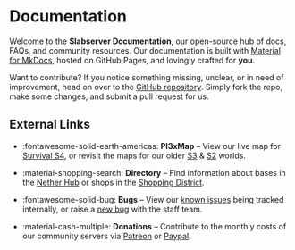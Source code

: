 # Documentation

Welcome to the **Slabserver Documentation**, our open-source hub of docs, FAQs, and community resources. Our documentation is built with [Material for MkDocs](https://squidfunk.github.io/mkdocs-material/), hosted on GitHub Pages, and lovingly crafted for **you**.

Want to contribute? If you notice something missing, unclear, or in need of improvement, head on over to the [GitHub repository](https://github.com/Slabserver/slabserver.github.io/). Simply fork the repo, make some changes, and submit a pull request for us.

## External Links

<div class="grid cards" markdown>

- :fontawesome-solid-earth-americas: __Pl3xMap__ – View our live map for [Survival S4](https://map.slabserver.org), or revisit the maps for our older [S3](https://s3map.slabserver.org/) & [S2](https://s2map.slabserver.org/) worlds.

- :material-shopping-search: **Directory** – Find information about bases in the [Nether Hub](https://slabserver.org/hub) or shops in the [Shopping District](https://slabserver.org/shops).

- :fontawesome-solid-bug: __Bugs__ – View our [known issues](https://github.com/Slabserver/Slabserver-Bugs/issues) being tracked internally, or raise a [new bug](https://github.com/Slabserver/Slabserver-Bugs/issues/new?assignees=&labels=Bug&projects=&template=bug_report.yml) with the staff team.

- :material-cash-multiple: **Donations** – Contribute to the monthly costs of our community servers via [Patreon](https://slabserver.org/patreon) or [Paypal](https://slabserver.org/paypal).

</div>